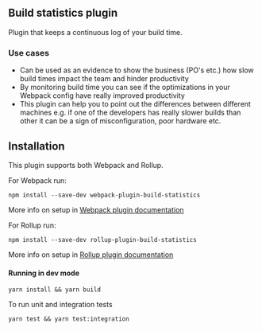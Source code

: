 ## Build statistics plugin

Plugin that keeps a continuous log of your build time.

### Use cases

- Can be used as an evidence to show the business (PO's etc.) how slow build times impact the team and hinder
  productivity
- By monitoring build time you can see if the optimizations in your Webpack config have really improved productivity
- This plugin can help you to point out the differences between different machines e.g. if one of the developers has really slower builds than other it can be a sign of misconfiguration, poor hardware etc.

## Installation

This plugin supports both Webpack and Rollup.

For Webpack run:

`npm install --save-dev webpack-plugin-build-statistics`

More info on setup in [Webpack plugin documentation](https://www.npmjs.com/package/webpack-plugin-build-statistics)

For Rollup run:

`npm install --save-dev rollup-plugin-build-statistics`

More info on setup in [Rollup plugin documentation](https://www.npmjs.com/package/rollup-plugin-build-statistics)

#### Running in dev mode

`yarn install && yarn build`

To run unit and integration tests

`yarn test && yarn test:integration`

